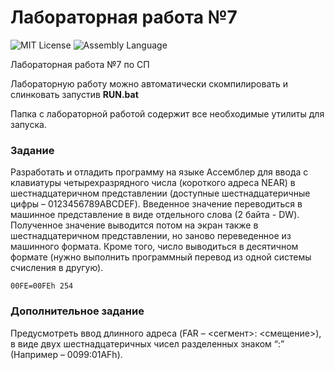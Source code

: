 # Лабораторная работа №7
<img src="http://img.shields.io/badge/license-MIT-brightgreen.svg" alt="MIT License"> <img src="https://img.shields.io/badge/language-Assembly-green.svg" alt="Assembly Language">

Лабораторная работа №7 по СП

Лабораторную работу можно автоматически скомпилировать и слинковать запустив **RUN.bat**

Папка с лабораторной работой содержит все необходимые утилиты для запуска.

### Задание

Разработать и отладить программу на языке Ассемблер для ввода с клавиатуры четырехразрядного числа (короткого адреса NEAR) в шестнадцатеричном представлении (доступные шестнадцатеричные цифры – 0123456789АBCDEF). Введенное значение переводиться в машинное представление в виде отдельного слова (2 байта - DW). Полученное значение выводится потом на экран также в шестнадцатеричном представлении, но заново переведенное из машинного формата. Кроме того, число выводиться в десятичном формате (нужно выполнить программный перевод из одной системы счисления в другую).

    00FE=00FEh 254

### Дополнительное задание

Предусмотреть ввод длинного адреса (FAR – <сегмент>: <смещение>), в виде двух шестнадцатеричных чисел разделенных знаком “:” (Например – 0099:01AFh).
